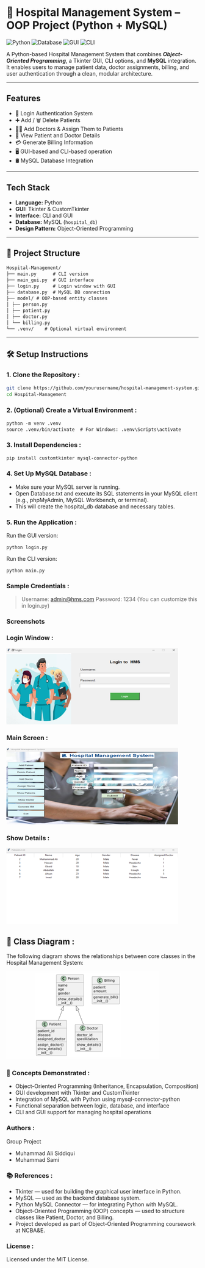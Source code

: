 # 🏥 Hospital Management System – OOP Project (Python + MySQL)

![Python](https://img.shields.io/badge/Python-3.9+-blue?logo=python)
![Database](https://img.shields.io/badge/Database-MySQL-lightgrey)
![GUI](https://img.shields.io/badge/GUI-Tkinter-brightgreen)
![CLI](https://img.shields.io/badge/Interface-CLI-blueviolet)

A Python-based Hospital Management System that combines ***Object-Oriented Programming***, a Tkinter GUI, CLI options, and **MySQL** integration. It enables users to manage patient data, doctor assignments, billing, and user authentication through a clean, modular architecture.

---

##  Features

- 🔐 Login Authentication System  
- ➕ Add / 🗑️ Delete Patients  
- 👨‍⚕️ Add Doctors & Assign Them to Patients  
- 📄 View Patient and Doctor Details  
- 💳 Generate Billing Information  
- 🖥️ GUI-based and CLI-based operation  
- 🛢️ MySQL Database Integration  

---

##  Tech Stack

- **Language:** Python  
- **GUI:** Tkinter & CustomTkinter  
- **Interface:** CLI and GUI  
- **Database:** MySQL (`hospital_db`)  
- **Design Pattern:** Object-Oriented Programming  

---

## 📁 Project Structure
```
Hospital-Management/
├── main.py      # CLI version
├── main_gui.py  # GUI interface
├── login.py     # Login window with GUI
├── database.py  # MySQL DB connection
├── model/ # OOP-based entity classes
│ ├── person.py
│ ├── patient.py
│ ├── doctor.py
│ └── billing.py
└── .venv/    # Optional virtual environment
```
---

## 🛠 Setup Instructions

### 1.  Clone the Repository :

```bash
git clone https://github.com/yourusername/hospital-management-system.git
cd Hospital-Management
```

### 2.  (Optional) Create a Virtual Environment :

```
python -m venv .venv
source .venv/bin/activate  # For Windows: .venv\Scripts\activate
```
### 3.  Install Dependencies :

```
pip install customtkinter mysql-connector-python
```
### 4. Set Up MySQL Database :

- Make sure your MySQL server is running.
- Open Database.txt and execute its SQL statements in your MySQL client (e.g., phpMyAdmin, MySQL Workbench, or terminal).
- This will create the hospital_db database and necessary tables.

### 5.  Run the Application :
Run the GUI version:
```
python login.py
```
Run the CLI version:
```
python main.py
```

###  Sample Credentials :

> Username: admin@hms.com
> Password: 1234
(You can customize this in login.py)

###  Screenshots

###  Login Window :
<img src="images/login_screen.png" alt="Login Window" width="450" height="200"/>

### Main Screen :
<img src="images/main_screen.png" alt="Add Patient" width="450" height="200"/>

### Show Details :
<img src="images/show_screen.png" alt="Add Patient" width="450" height="200"/>



## 🧩 Class Diagram :
The following diagram shows the relationships between core classes in the Hospital Management System:

<img src="images/class_diagram.png" alt="Class Diagram" width="400"/>

### 🧠 Concepts Demonstrated :

- Object-Oriented Programming (Inheritance, Encapsulation, Composition)
- GUI development with Tkinter and CustomTkinter
- Integration of MySQL with Python using mysql-connector-python
- Functional separation between logic, database, and interface
- CLI and GUI support for managing hospital operations

### Authors :

Group Project

- Muhammad Ali Siddiqui
- Muhammad Sami

### 📚 References :

- Tkinter — used for building the graphical user interface in Python.
- MySQL — used as the backend database system.
- Python MySQL Connector — for integrating Python with MySQL.
- Object-Oriented Programming (OOP) concepts — used to structure classes like Patient, Doctor, and Billing.
- Project developed as part of Object-Oriented Programming coursework at NCBA&E.

###  License :

 Licensed under the MIT License.


